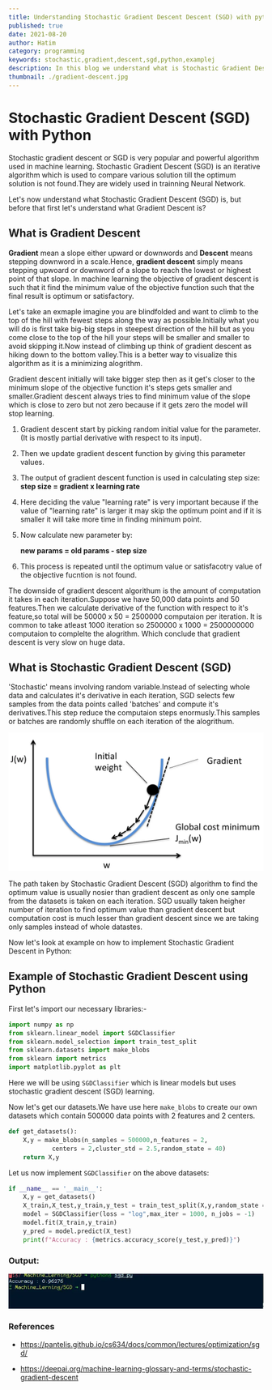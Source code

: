 ```yaml
---
title: Understanding Stochastic Gradient Descent Descent (SGD) with python
published: true
date: 2021-08-20
author: Hatim
category: programming
keywords: stochastic,gradient,descent,sgd,python,examplej
description: In this blog we understand what is Stochastic Gradient Descent How to implement it using python
thumbnail: ./gradient-descent.jpg
---
```


# Stochastic Gradient Descent (SGD) with Python

Stochastic gradient descent or SGD is very popular and powerful algorithm used in machine learning. Stochastic Gradient Descent (SGD) is an iterative algorithm which is used to compare various solution till the optimum solution is not found.They are widely used in trainning Neural Network.

Let's now understand what Stochastic Gradient Descent (SGD)  is, but before that first let's understand what Gradient Descent is?

## What is Gradient Descent

**Gradient** mean a slope either upward or downwords and **Descent** means stepping downword in a scale.Hence, **gradient descent** simply means stepping upwoard or downword of a slope to reach the lowest or highest point of that slope. In machine learning the objective of gradient descent is such that it find the minimum value of the objective function such that the final result is optimum or satisfactory.

Let's take an exmaple imagine you are blindfolded and want to climb to the top of the hill with fewest steps along the way as possible.Initially what you will do is first take big-big steps in steepest direction of the hill but as you come close to the top of the hill your steps will be smaller and smaller to avoid skipping it.Now instead of climbing up think of gradient descent as hiking down to the bottom valley.This is a better way to visualize this algorithm as it is a minimizing alogrithm.

Gradient descent initially will take bigger step then as it get's closer to the minimum slope of the objective function it's steps gets smaller and smaller.Gradient descent always tries to find minimum value of the slope which is close to zero but not zero because if it gets zero the model will stop learning.

1. Gradient descent start by picking random initial value for the parameter.(It is mostly partial derivative with respect to its input).

2. Then we update gradient descent function by giving this parameter values.
3. The output of gradient descent function is used in calculating step size:
   **step size = gradient x learning rate**

4. Here deciding the value "learning rate" is very important because if the value of "learning rate" is larger it may skip the optimum point and if it is smaller it will take more time in finding minimum point.

5. Now calculate new parameter by:

   **new params = old params - step size**

6. This process is repeated until the optimum value or satisfacotry value of the objective fucntion is not found.

The downside of gradient descent algorithum is the amount of computation it takes in each iteration.Suppose we have 50,000 data points and 50 features.Then we calculate derivative of the function with respect to it's feature,so total will be 50000 x 50 = 2500000 computaion per iteration. It is common to take atleast 1000 iteration so 2500000 x 1000 = 2500000000 computaion to complelte the alogrithm. Which conclude that gradient descent is very slow on huge data.

## What is Stochastic Gradient Descent (SGD)

'Stochastic' means involving random variable.Instead of selecting whole data and calculates it's derivative in each iteration, SGD selects few samples from the data points called 'batches' and compute it's derivatives.This step reduce the computaion steps enormusly.This samples or batches are randomly shuffle on each iteration of the alogrithum.

![Stochastic Gradient Descent](./sgd.webp)

The path taken by Stochastic Gradient Descent (SGD) algorithm to find the optimum value is usually nosier than gradient descent as only one sample from the datasets is taken on each iteration. SGD usually taken heigher number of iteration to find optimum value than gradient descent but computation cost is much lesser than gradient descent since we are taking only samples instead of whole datastes.

Now let's look at example on how to implement Stochastic Gradient Descent in Python:

## Example of Stochastic Gradient Descent using Python

First let's import our necessary libraries:-

```python
import numpy as np
from sklearn.linear_model import SGDClassifier
from sklearn.model_selection import train_test_split
from sklearn.datasets import make_blobs
from sklearn import metrics
import matplotlib.pyplot as plt
```

Here we will be using `SGDClassifier` which is linear models but uses stochastic gradient descent (SGD) learning.

Now let's get our datasets.We have use here `make_blobs` to create our own datasets which contain 500000 data points with 2 features and 2 centers.

```python
def get_datasets():
    X,y = make_blobs(n_samples = 500000,n_features = 2,
            centers = 2,cluster_std = 2.5,random_state = 40)
    return X,y
```

Let us now implement `SGDClassifier` on the above datasets:

```python
if __name__ == '__main__':
    X,y = get_datasets()
    X_train,X_test,y_train,y_test = train_test_split(X,y,random_state = 40)
    model = SGDClassifier(loss = "log",max_iter = 1000, n_jobs = -1)
    model.fit(X_train,y_train)
    y_pred = model.predict(X_test)
    print(f"Accuracy : {metrics.accuracy_score(y_test,y_pred)}")

```

### Output:

![SGD Output](./output.webp)

### References

- <https://pantelis.github.io/cs634/docs/common/lectures/optimization/sgd/>

- <https://deepai.org/machine-learning-glossary-and-terms/stochastic-gradient-descent>
